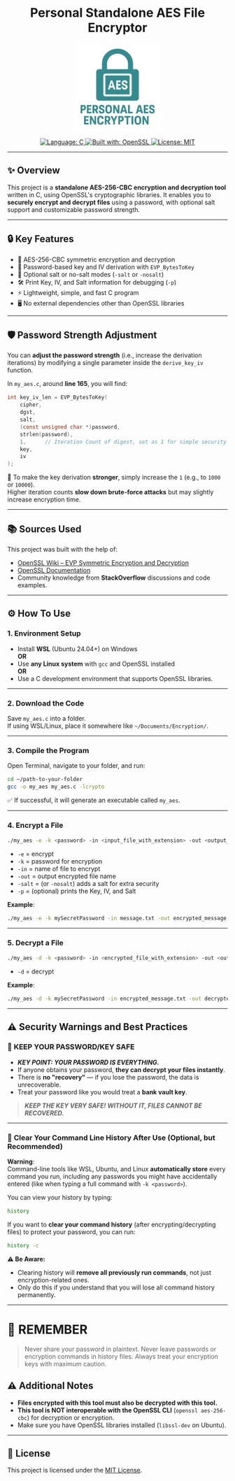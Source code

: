 <h1 align="center">Personal Standalone AES File Encryptor</h1>

<p align="center">
  <img src="aes_logo.png" alt="Personal AES Encryptor Logo" width="200"/>
</p>

<p align="center">
  <a href="https://en.wikipedia.org/wiki/C_(programming_language)">
    <img src="https://img.shields.io/badge/language-C-blue.svg" alt="Language: C">
  </a>
  <a href="https://www.openssl.org/">
    <img src="https://img.shields.io/badge/built%20with-OpenSSL-lightgrey" alt="Built with: OpenSSL">
  </a>
  <a href="https://opensource.org/licenses/MIT">
    <img src="https://img.shields.io/badge/license-MIT-green.svg" alt="License: MIT">
  </a>
</p>

---

## ✨ Overview

This project is a **standalone AES-256-CBC encryption and decryption tool** written in C, using OpenSSL's cryptographic libraries. It enables you to **securely encrypt and decrypt files** using a password, with optional salt support and customizable password strength.

---

## 🔒 Key Features

- 🔑 AES-256-CBC symmetric encryption and decryption
- 🔐 Password-based key and IV derivation with `EVP_BytesToKey`
- 🧂 Optional salt or no-salt modes (`-salt` or `-nosalt`)
- 🛠️ Print Key, IV, and Salt information for debugging (`-p`)
- ⚡ Lightweight, simple, and fast C program
- 🖥️ No external dependencies other than OpenSSL libraries

---

## 🛡️ Password Strength Adjustment

You can **adjust the password strength** (i.e., increase the derivation iterations) by modifying a single parameter inside the `derive_key_iv` function.

In `my_aes.c`, around **line 165**, you will find:

```c
int key_iv_len = EVP_BytesToKey(
    cipher,
    dgst,
    salt,
    (const unsigned char *)password,
    strlen(password),
    1,      // Iteration Count of digest, set as 1 for simple security
    key,
    iv
);
```

🔧 To make the key derivation **stronger**, simply increase the `1` (e.g., to `1000` or `10000`).  
Higher iteration counts **slow down brute-force attacks** but may slightly increase encryption time.

---

## 📚 Sources Used

This project was built with the help of:

- [OpenSSL Wiki – EVP Symmetric Encryption and Decryption](https://wiki.openssl.org/index.php/EVP_Symmetric_Encryption_and_Decryption)
- [OpenSSL Documentation](https://www.openssl.org/docs/)
- Community knowledge from **StackOverflow** discussions and code examples.

---

## ⚙️ How To Use

### 1. Environment Setup

- Install **WSL** (Ubuntu 24.04+) on Windows  
**OR**  
- Use **any Linux system** with `gcc` and OpenSSL installed  
**OR**  
- Use a C development environment that supports OpenSSL libraries.

---

### 2. Download the Code

Save `my_aes.c` into a folder.  
If using WSL/Linux, place it somewhere like `~/Documents/Encryption/`.

---

### 3. Compile the Program

Open Terminal, navigate to your folder, and run:

```bash
cd ~/path-to-your-folder
gcc -o my_aes my_aes.c -lcrypto
```

✅ If successful, it will generate an executable called `my_aes`.

---

### 4. Encrypt a File

```bash
./my_aes -e -k <password> -in <input_file_with_extension> -out <output_file_with_extension> -salt  -p
```

- `-e` = encrypt
- `-k` = password for encryption
- `-in` = name of file to encrypt
- `-out` = output encrypted file name
- `-salt` = (or `-nosalt`) adds a salt for extra security
- `-p` = (optional) prints the Key, IV, and Salt

**Example**:

```bash
./my_aes -e -k mySecretPassword -in message.txt -out encrypted_message.txt -salt -p
```

---

### 5. Decrypt a File

```bash
./my_aes -d -k <password> -in <encrypted_file_with_extension> -out <output_file_with_extension> -salt  -p
```

- `-d` = decrypt

**Example**:

```bash
./my_aes -d -k mySecretPassword -in encrypted_message.txt -out decrypted_message.txt -salt -p
```

---

## ⚠️ Security Warnings and Best Practices

### 🔑 **KEEP YOUR PASSWORD/KEY SAFE**

- ***KEY POINT: YOUR PASSWORD IS EVERYTHING.***
- If anyone obtains your password, **they can decrypt your files instantly**.
- There is **no "recovery"** — if you lose the password, the data is unrecoverable.
- Treat your password like you would treat a **bank vault key**.

> ***KEEP THE KEY VERY SAFE! WITHOUT IT, FILES CANNOT BE RECOVERED.***

---

### 🧹 **Clear Your Command Line History After Use (Optional, but Recommended)**

**Warning**:  
Command-line tools like WSL, Ubuntu, and Linux **automatically store** every command you run, including any passwords you might have accidentally entered (like when typing a full command with `-k <password>`).

You can view your history by typing:

```bash
history
```

If you want to **clear your command history** (after encrypting/decrypting files) to protect your password, you can run:

```bash
history -c
```

**⚠️ Be Aware:**

- Clearing history will **remove all previously run commands**, not just encryption-related ones.
- Only do this if you understand that you will lose all command history permanently.

---

# 🚨 REMEMBER
>
> Never share your password in plaintext. Never leave passwords or encryption commands in history files. Always treat your encryption keys with maximum caution.

## ⚠️ Additional Notes

- **Files encrypted with this tool must also be decrypted with this tool.**  
- **This tool is NOT interoperable with the OpenSSL CLI** (`openssl aes-256-cbc`) for decryption or encryption.
- Make sure you have OpenSSL libraries installed (`libssl-dev` on Ubuntu).

---

## 📜 License

This project is licensed under the [MIT License](https://opensource.org/licenses/MIT).
